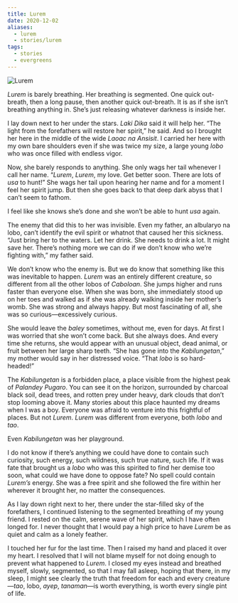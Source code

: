```yaml
---
title: Lurem
date: 2020-12-02
aliases:
  - lurem
  - stories/lurem
tags:
  - stories
  - evergreens
---
```

![Lurem](Lurem.jpg)

_Lurem_ is barely breathing. Her breathing is segmented. One quick out-breath, then a long pause, then another quick out-breath. It is as if she isn’t breathing anything in. She’s just releasing whatever darkness is inside her.

I lay down next to her under the stars. _Laki Dika_ said it will help her. “The light from the forefathers will restore her spirit,” he said. And so I brought her here in the middle of the wide _Laoac na Ansisit_. I carried her here with my own bare shoulders even if she was twice my size, a large young _lobo_ who was once filled with endless vigor.

Now, she barely responds to anything. She only wags her tail whenever I call her name. “_Lurem_, _Lurem_, my love. Get better soon. There are lots of _usa_ to hunt!” She wags her tail upon hearing her name and for a moment I feel her spirit jump. But then she goes back to that deep dark abyss that I can’t seem to fathom.

I feel like she knows she’s done and she won’t be able to hunt _usa_ again.

The enemy that did this to her was invisible. Even my father, an albularyo na lobo, can’t identify the evil spirit or whatnot that caused her this sickness. “Just bring her to the waters. Let her drink. She needs to drink a lot. It might save her. There’s nothing more we can do if we don’t know who we’re fighting with,” my father said.

We don’t know who the enemy is. But we do know that something like this was inevitable to happen. _Lurem_ was an entirely different creature, so different from all the other lobos of _Caboloan_. She jumps higher and runs faster than everyone else. When she was born, she immediately stood up on her toes and walked as if she was already walking inside her mother’s womb. She was strong and always happy. But most fascinating of all, she was so curious—excessively curious.

She would leave the _baley_ sometimes, without me, even for days. At first I was worried that she won’t come back. But she always does. And every time she returns, she would appear with an unusual object, dead animal, or fruit between her large sharp teeth. “She has gone into the _Kabilungetan_,” my mother would say in her distressed voice. “That _lobo_ is so hard-headed!”

The _Kabilungetan_ is a forbidden place, a place visible from the highest peak of _Palandey Pugaro_. You can see it on the horizon, surrounded by charcoal black soil, dead trees, and rotten prey under heavy, dark clouds that don’t stop looming above it. Many stories about this place haunted my dreams when I was a boy. Everyone was afraid to venture into this frightful of places. But not _Lurem_. _Lurem_ was different from everyone, both _lobo_ and _tao_.

Even _Kabilungetan_ was her playground.

I do not know if there’s anything we could have done to contain such curiosity, such energy, such wildness, such true nature, such life. If it was fate that brought us a _lobo_ who was this spirited to find her demise too soon, what could we have done to oppose fate? No spell could contain _Lurem’s_ energy. She was a free spirit and she followed the fire within her wherever it brought her, no matter the consequences.

As I lay down right next to her, there under the star-filled sky of the forefathers, I continued listening to the segmented breathing of my young friend. I rested on the calm, serene wave of her spirit, which I have often longed for. I never thought that I would pay a high price to have _Lurem_ be as quiet and calm as a lonely feather.

I touched her fur for the last time. Then I raised my hand and placed it over my heart. I resolved that I will not blame myself for not doing enough to prevent what happened to _Lurem_. I closed my eyes instead and breathed myself, slowly, segmented, so that I may fall asleep, hoping that there, in my sleep, I might see clearly the truth that freedom for each and every creature—_tao_, lobo, _ayep_, _tanaman_—is worth everything, is worth every single pint of life.
